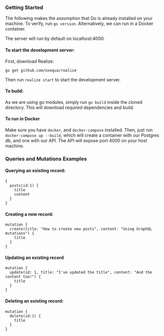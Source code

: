 ### Getting Started

The following makes the assumption that Go is already installed on your machine. To verify, run `go version`. Alternatively, we can run in a Docker container.

The server will run by default on localhost:4000.

#### To start the development server:

First, download Realize:

`go get github.com/oxequa/realize`

Then run `realize start` to start the development server.

#### To build:

As we are using go modules, simply run `go build` inside the cloned directory. This will download required dependencies and build.

#### To run in Docker

Make sure you have `docker`, and `docker-compose` installed. Then, just run `docker-compose up --build`, which will create a container with our Postgres db, and one with our API. The API will expose port 4000 on your host machine.

### Queries and Mutations Examples

#### Querying an existing record:

```
{
  posts(id:1) {
    title
    content
  }
}
```

#### Creating a new record:

```
mutation {
  create(title: "How to create new posts", content: "Using GraphQL mutations") {
    title
  }
}
```

#### Updating an existing record

```
mutation {
  update(id: 1, title: "I've updated the title", content: "And the content too!") {
    title
  }
}
```

#### Deleting an existing record:

```
mutation {
  delete(id:1) {
    title
  }
}
```
